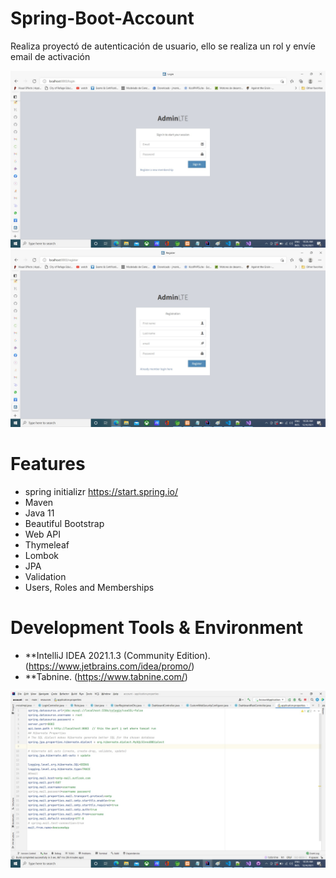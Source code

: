 # Spring-Boot-Account
Realiza proyectó de autenticación de usuario, ello se realiza un rol y envíe email de activación

![userrolemembership1](https://github.com/choquidownn25/Spring-Boot-Account/blob/main/image/loguin.jpg)
![userrolemembership2](https://github.com/choquidownn25/Spring-Boot-Account/blob/main/image/registre.jpg)


# Features

- spring initializr https://start.spring.io/
- Maven
- Java 11
- Beautiful Bootstrap
- Web API 
- Thymeleaf
- Lombok
- JPA
- Validation
- Users, Roles and Memberships


# Development Tools & Environment

- **IntelliJ IDEA 2021.1.3 (Community Edition). (https://www.jetbrains.com/idea/promo/)
- **Tabnine. (https://www.tabnine.com/)


![userrolemembership5](https://github.com/choquidownn25/Spring-Boot-Account/blob/main/image/Properties.jpg)
